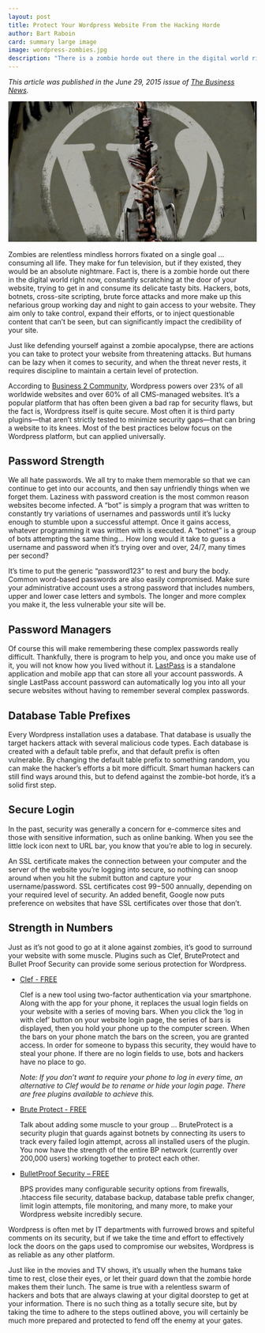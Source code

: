 ```yaml
---
layout: post
title: Protect Your Wordpress Website From the Hacking Horde
author: Bart Raboin
card: summary large image
image: wordpress-zombies.jpg
description: "There is a zombie horde out there in the digital world right now, constantly scratching at the door of your website, trying to get in and consume its delicate tasty bits."
---
```


*This article was published in the June 29, 2015 issue of [The Business News](http://www.thebusinessnewsonline.com).*

![Zombies](/img/wordpress-zombies.jpg)

Zombies are relentless mindless horrors fixated on a single goal … consuming all life. They make for fun television, but if they existed, they would be an absolute nightmare. Fact is, there is a zombie horde out there in the digital world right now, constantly scratching at the door of your website, trying to get in and consume its delicate tasty bits. Hackers, bots, botnets, cross-site scripting, brute force attacks and more make up this nefarious group working day and night to gain access to your website. They aim only to take control, expand their efforts, or to inject questionable content that can’t be seen, but can significantly impact the credibility of your site.

Just like defending yourself against a zombie apocalypse, there are actions you can take to protect your website from threatening attacks. But humans can be lazy when it comes to security, and when the threat never rests, it requires discipline to maintain a certain level of protection.

According to [Business 2 Community](http://www.business2community.com/tech-gadgets/wordpress-powers-quarter-worlds-websites-01141431), Wordpress powers over 23% of all worldwide websites and over 60% of all CMS-managed websites. It’s a popular platform that has often been given a bad rap for security flaws, but the fact is, Wordpress itself is quite secure. Most often it is third party plugins—that aren’t strictly tested to minimize security gaps—that can bring a website to its knees. Most of the best practices below focus on the Wordpress platform, but can applied universally.

## Password Strength

We all hate passwords. We all try to make them memorable so that we can continue to get into our accounts, and then say unfriendly things when we forget them. Laziness with password creation is the most common reason websites become infected. A “bot” is simply a program that was written to constantly try variations of usernames and passwords until it’s lucky enough to stumble upon a successful attempt. Once it gains access, whatever programming it was written with is executed. A “botnet” is a group of bots attempting the same thing… How long would it take to guess a username and password when it’s trying over and over, 24/7, many times per second?

It’s time to put the generic “password123” to rest and bury the body. Common word-based passwords are also easily compromised. Make sure your administrative account uses a strong password that includes numbers, upper and lower case letters and symbols. The longer and more complex you make it, the less vulnerable your site will be.

## Password Managers

Of course this will make remembering these complex passwords really difficult. Thankfully, there is program to help you, and once you make use of it, you will not know how you lived without it. [LastPass](http://lastpass.com) is a standalone application and mobile app that can store all your account passwords. A single LastPass account password can automatically log you into all your secure websites without having to remember several complex passwords.

## Database Table Prefixes

Every Wordpress installation uses a database. That database is usually the target hackers attack with several malicious code types. Each database is created with a default table prefix, and that default prefix is often vulnerable. By changing the default table prefix to something random, you can make the hacker’s efforts a bit more difficult. Smart human hackers can still find ways around this, but to defend against the zombie-bot horde, it’s a solid first step.

## Secure Login

In the past, security was generally a concern for e-commerce sites and those with sensitive information, such as online banking. When you see the little lock icon next to URL bar, you know that you’re able to log in securely.  

An SSL certificate makes the connection between your computer and the server of the website you’re logging into secure, so nothing can snoop around when you hit the submit button and capture your username/password. SSL certificates cost $99-$500 annually, depending on your required level of security. An added benefit, Google now puts preference on websites that have SSL certificates over those that don’t.

## Strength in Numbers

Just as it’s not good to go at it alone against zombies, it’s good to surround your website with some muscle. Plugins such as Clef, BruteProtect and Bullet Proof Security can provide some serious protection for Wordpress.

* [Clef - FREE](https://wordpress.org/plugins/wpclef/)

  Clef is a new tool using two-factor authentication via your smartphone. Along with the app for your phone, it replaces the usual login fields on your website with a series of moving bars. When you click the ‘log in with clef’ button on your website login page, the series of bars is displayed, then you hold your phone up to the computer screen. When the bars on your phone match the bars on the screen, you are granted access. In order for someone to bypass this security, they would have to steal your phone. If there are no login fields to use, bots and hackers have no place to go.

  *Note: If you don’t want to require your phone to log in every time, an alternative to Clef would be to rename or hide your login page. There are free plugins available to achieve this.*

* [Brute Protect - FREE](https://wordpress.org/plugins/bruteprotect/)

  Talk about adding some muscle to your group … BruteProtect is a security plugin that guards against botnets by connecting its users to track every failed login attempt, across all installed users of the plugin. You now have the strength of the entire BP network (currently over 200,000 users) working together to protect each other.

* [BulletProof Security – FREE](https://wordpress.org/plugins/bulletproof-security/)

  BPS provides many configurable security options from firewalls, .htaccess file security, database backup, database table prefix changer, limit login attempts, file monitoring, and many more, to make your Wordpress website incredibly secure.

Wordpress is often met by IT departments with furrowed brows and spiteful comments on its security, but if we take the time and effort to effectively lock the doors on the gaps used to compromise our websites, Wordpress is as reliable as any other platform.

Just like in the movies and TV shows, it’s usually when the humans take time to rest, close their eyes, or let their guard down that the zombie horde makes them their lunch. The same is true with a relentless swarm of hackers and bots that are always clawing at your digital doorstep to get at your information. There is no such thing as a totally secure site, but by taking the time to adhere to the steps outlined above, you will certainly be much more prepared and protected to fend off the enemy at your gates.
